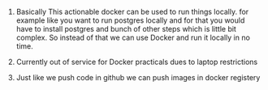 1. Basically This actionable docker can be used to run things locally. for example like you want to run postgres locally and for that you would have to install postgres and bunch of other steps which is little bit complex. So instead of that we can use Docker and run it locally in no time.

2. Currently out of service for Docker practicals dues to laptop restrictions

3. Just like we push code in github we can push images in docker registery

